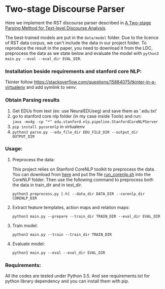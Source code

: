 # Two-stage Discourse Parser

Here we implement the RST discourse parser described in [A Two-stage Parsing Method for Text-level Discourse Analysis](http://aclanthology.coli.uni-saarland.de/pdf/P/P17/P17-2029.pdf). 

The best-trained models are put in the `data/model` folder. Due to the licence of RST data corpus, we can't include the data in our project folder. To reproduce the result in the paper, you need to download it from the LDC, preprocess the data as we state below and evaluate the model with `python3 main.py --eval --eval_dir EVAL_DIR`.  

### Installation beside requirements and stanford core NLP:
Tkinter follow https://stackoverflow.com/questions/15884075/tkinter-in-a-virtualenv and add symlink to venv.

### Obtain Parsing results

1. Get EDUs from text (ex: use NeuralEDUseg) and save them as '.edu.txt'
2. go to stanford core nlp folder (in my case inside Tools) and run:   
`java -mx4g -cp "*" edu.stanford.nlp.pipeline.StanfordCoreNLPServer`
4. `pip install pycorenlp` in virtualenv
3. `python3 parse.py --edu_file_dir EDU_FILE_DIR --output_dir OUTPUT_DIR`

### Usage:

1. Preprocess the data:

    
    This project relies on Stanford CoreNLP toolkit to preprocess the data. You can download from [here](http://stanfordnlp.github.io/CoreNLP/index.html) and put the file [run_corenlp.sh](./run_corenlp.sh) into the CoreNLP folder. Then use the following command to preprocess both the data in train_dir and in test_dir.
    
    ```
    python3 preprocess.py [-h] --data_dir DATA_DIR --corenlp_dir CORENLP_DIR
    ```

2. Extract feature templates, action maps and relation maps:

    ```
    python3 main.py --prepare --train_dir TRAIN_DIR --eval_dir EVAL_DIR
    ```

3. Train model:

    ```
    python3 main.py --train --train_dir TRAIN_DIR
    ```
    
4. Evaluate model:

    ```
    python3 main.py --eval --eval_dir EVAL_DIR
    ```

### Requirements:

All the codes are tested under Python 3.5. And see requirements.txt for python library dependency and you can install them with pip.


